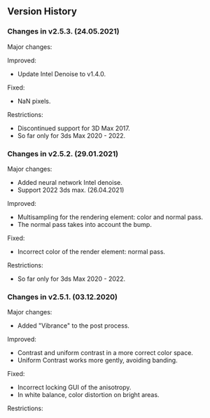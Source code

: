 Version History
---------------

### Changes in v2.5.3. (24.05.2021)

Major changes:

Improved:
-   Update Intel Denoise to v1.4.0.

Fixed:
-   NaN pixels.

Restrictions:
-   Discontinued support for 3D Max 2017.
-   So far only for 3ds Max 2020 - 2022.


### Changes in v2.5.2. (29.01.2021)

Major changes:
-   Added neural network Intel denoise.
-   Support 2022 3ds max. (26.04.2021)

Improved:
-   Multisampling for the rendering element: color and normal pass.
-   The normal pass takes into account the bump.

Fixed:
-   Incorrect color of the render element: normal pass.

Restrictions:
-   So far only for 3ds Max 2020 - 2022.


### Changes in v2.5.1. (03.12.2020)

Major changes:
-   Added "Vibrance" to the post process.

Improved:
-   Contrast and uniform contrast in a more correct color space.
-   Uniform Contrast works more gently, avoiding banding.

Fixed:
-   Incorrect locking GUI of the anisotropy.
-   In white balance, color distortion on bright areas.

Restrictions:
